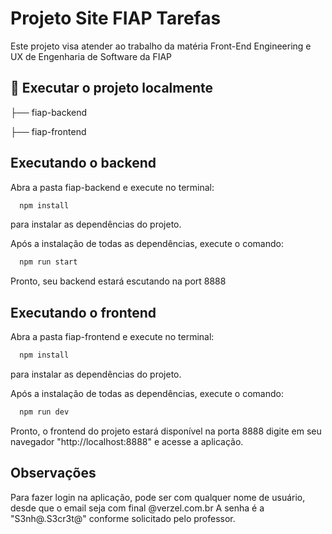 # Projeto Site FIAP Tarefas

Este projeto visa atender ao trabalho da matéria Front-End Engineering e UX de Engenharia de Software da FIAP

## 🚀 Executar o projeto localmente
├── fiap-backend

├── fiap-frontend

## Executando o backend
Abra a pasta fiap-backend e execute no terminal: 
```bash
  npm install
```
para instalar as dependências do projeto.

Após a instalação de todas as dependências, execute o comando:
```bash
  npm run start
```
Pronto, seu backend estará escutando na port 8888

## Executando o frontend
Abra a pasta fiap-frontend e execute no terminal: 
```bash
  npm install
```
para instalar as dependências do projeto.

Após a instalação de todas as dependências, execute o comando:
```bash
  npm run dev
```
Pronto, o frontend do projeto estará disponível na porta 8888
digite em seu navegador "http://localhost:8888" e acesse a aplicação.

## Observações 
Para fazer login na aplicação, pode ser com qualquer nome de usuário, desde que o email seja com final @verzel.com.br
A senha é a "S3nh@.S3cr3t@" conforme solicitado pelo professor.
